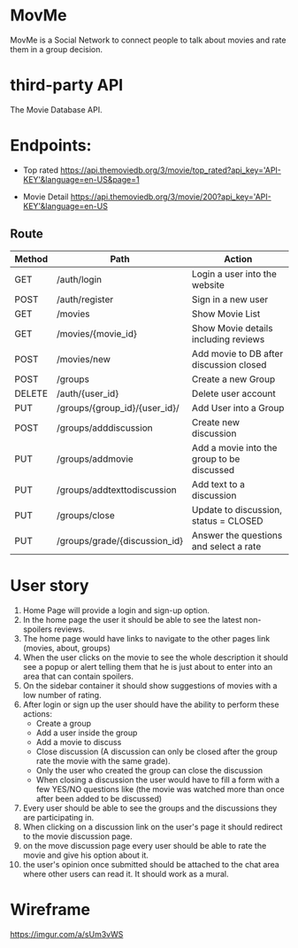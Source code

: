 # MovMe
MovMe  is a Social Network to connect people to talk about movies and rate them in a group decision.

# third-party API 
The Movie Database API.

# Endpoints:

* Top rated
https://api.themoviedb.org/3/movie/top_rated?api_key='API-KEY'&language=en-US&page=1

* Movie Detail
https://api.themoviedb.org/3/movie/200?api_key='API-KEY'&language=en-US
 
## Route

| Method | Path | Action|
|--------|------|-------|
| GET | /auth/login | Login a user into the website |
| POST | /auth/register | Sign in a new user |
| GET | /movies | Show Movie List |
| GET | /movies/{movie_id} | Show Movie details including reviews |
| POST | /movies/new | Add movie to DB after discussion closed |
| POST | /groups | Create a new Group |
| DELETE | /auth/{user_id} | Delete user account |
| PUT | /groups/{group_id}/{user_id}/ | Add User into a Group |
| POST | /groups/adddiscussion | Create new discussion |
| PUT | /groups/addmovie | Add a movie into the group to be discussed |
| PUT | /groups/addtexttodiscussion | Add text to a discussion |
| PUT | /groups/close | Update to discussion, status = CLOSED |
| PUT | /groups/grade/{discussion_id} | Answer the questions and select a rate |





# User story
1. Home Page will provide a login and sign-up option.
2. In the home page the user it should be able to see the latest non-spoilers reviews.
3. The home page would have links to navigate to the other pages link (movies, about, groups)
4. When the user clicks on the movie to see the whole description it should see a popup or alert telling them that he is just about to enter into an area that can contain spoilers. 
5. On the sidebar container it should show suggestions of movies with a low number of rating.
6. After login or sign up the user should have the ability to perform these actions:
   * Create a group
   * Add a user inside the group
   * Add a movie to discuss
   * Close discussion (A discussion can only be closed after the group rate the movie with the same grade).
   * Only the user who created the group can close the discussion 
   * When closing a discussion the user would have to fill a form with a few YES/NO questions like (the movie was watched more than once after been added to be discussed)
7. Every user should be able to see the groups and the discussions they are participating in.
8. When clicking on a discussion link on the user's page it should redirect to the movie discussion page.
9. on the move discussion page every user should be able to rate the movie and give his option about it.
10. the user's opinion once submitted should be attached to the chat area where other users can read it. It should work as a mural.



# Wireframe
https://imgur.com/a/sUm3vWS
